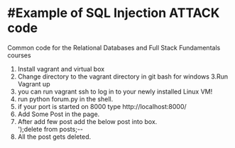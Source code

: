 #Example of SQL Injection ATTACK code
=============

Common code for the Relational Databases and Full Stack Fundamentals courses


1. Install vagrant and virtual box
2. Change directory to the vagrant directory in git bash for windows
3.Run Vagrant up 
4.  you can run vagrant ssh to log in to your newly installed Linux VM!
5. run python forum.py in the shell.
6. if your port is started on 8000 type http://localhost:8000/
7. Add Some Post in the page.
8. After add few post add the below post into box.  
        ');delete from posts;--
9. All the post gets deleted.
